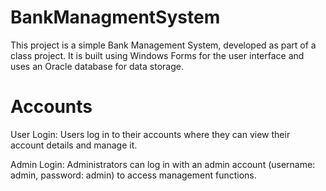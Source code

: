 # BankManagmentSystem
This project is a simple Bank Management System, developed as part of a class project. It is built using Windows Forms for the user interface and uses an Oracle database for data storage.

# Accounts
User Login: Users log in to their accounts where they can view their account details and manage it.

Admin Login: Administrators can log in with an admin account (username: admin, password: admin) to access management functions.

